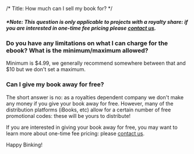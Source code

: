 /*
Title: How much can I sell my book for?
*/

##### *Note: This question is only applicable to projects with a royalty share: if you are interested in one-time fee pricing please [contact us](mailto:contact@beneaththeink.com).

### Do you have any limitations on what I can charge for the ebook? What is the minimum/maximum allowed?

Minimum is $4.99, we generally recommend somewhere between that and $10 but we don't set a maximum. 

### Can I give my book away for free?

The short answer is no: as a royalties dependent company we don't make any money if you give your book away for free. However, many of the distribution platforms (iBooks, etc) allow for a certain number of free promotional codes: these will be yours to distribute! 

If you are interested in giving your book away for free, you may want to learn more about one-time fee pricing: please [contact us](mailto:contact@beneaththeink.com).

Happy Binking! 
